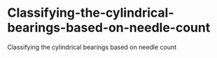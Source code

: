 # Classifying-the-cylindrical-bearings-based-on-needle-count
Classifying the cylindrical bearings based on needle count
